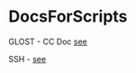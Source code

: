 # DocsForScripts

GLOST - CC Doc [see](https://docs.computecanada.ca/wiki/GLOST)

SSH   - [see](https://docs.computecanada.ca/wiki/SSH)
